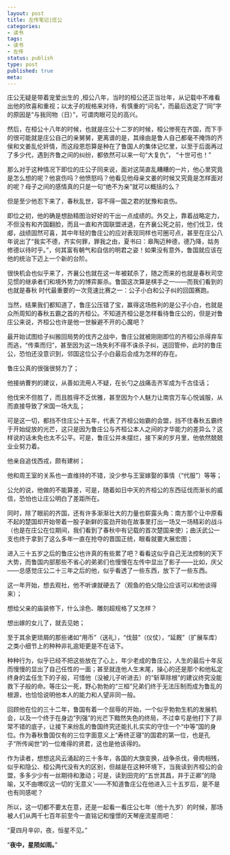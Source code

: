 ```yaml
---
layout: post
title: 左传笔记|庄公
categories:
- 读书
tags:
- 读书
- 左传
status: publish
type: post
published: true
meta:
---
```


庄公无疑是带着宠爱出生的 ,桓公八年，当时的桓公还正当壮年，从记载中不难看出他的欣喜和重视；以太子的规格来对待，有慎重的“问名”，而最后选定了“同”字的原因是“与我同物（日）”，可谓肉眼可见的高兴。

然后，在桓公十八年的时候，也就是庄公十二岁的时候，桓公惨死在齐国，而下手的很可能就是庄公自己的亲舅舅，更离谱的是，其缘由是鲁人自己都毫不掩饰的齐侯和文姜乱伦奸情，而这段恩怨算是种在了鲁国人的集体记忆里，以至于后面再过了多少代，遇到齐鲁之间的纠纷，都依然可以来一句“大复仇“， “十世可也！”

那么对于这种情况下即位的庄公子同来说，面对这简直乱糟糟的一片，他心里究竟是怎么想的呢？他哀伤吗？他愤怒吗？他看见他母亲文姜的时候又究竟是怎样面对的呢？母子之间的感情真的只是一句“绝不为亲”就可以概括的么？

但是至少他忍下来了，春秋乱世，容不得一国之君的犹豫和哀伤。

即位之初，他的确是想励精图治好好的干出一点成绩的。外交上，靠着战略定力，不但没有和齐国翻脸，而且一直和齐国联盟进退，在齐襄公死之前，他们伐卫，伐郕，战绩固然可喜，其中年轻的鲁庄公的应对表现同样也可圈可点，甚至在庄公八年说出了“我实不德，齐实何罪，罪我之由，夏书曰：皋陶迈种德，德乃降，姑务修德以待时乎。”，何其富有朝气和自信的明君之姿！如果没有意外，鲁国就应该在他的统治下迈上一个新的台阶。

很快机会也似乎来了，齐襄公也就在这一年被弑杀了，随之而来的也就是春秋司空见惯的继承者们和境外势力的博弈厮杀。鲁国这次算是棋手之一——而我们看到的也就是春秋 时代最重要的一次竞速比赛之一：公子小白和公子纠的回国赛跑。

当然，结果我们都知道了，鲁庄公压错了宝，赢得这场胜利的是公子小白，也就是众所周知的春秋五霸之首的齐桓公。不知道齐桓公是怎样看待鲁庄公的，但是对鲁庄公来说，齐桓公也许是他一世躲避不开的心魔吧？

最开始试图给子纠搬回局势的伐齐之战中，鲁庄公就被刚刚即位的齐桓公杀得弃车而逃，“传乘而归”，甚至因为这一场失利不得不诛杀子纠，送回管仲，此时的鲁庄公，恐怕还没意识到，邻国这位公子小白最后会成为怎样的存在。

鲁庄公真的很强很努力了；

他接纳曹刿的建议，从善如流用人不疑，在长勺之战痛击齐军成为千古佳话；

他伐宋不但胜了，而且胜得不乏优雅，甚至因为个人魅力让南宫万车心悦诚服，从而直接导致了宋国一场大乱；

可是这一切，都挡不住庄公十五年，代表了齐桓公始霸的会盟，挡不住春秋五霸终于开始绽放的光芒，这只是因为鲁庄公与齐桓公本人之间的才华能力的差异么？这样说的话未免也太不公平。可是，鲁庄公并未摆烂，接下来的岁月里，他依然兢兢业业努力着。

他亲自追伐西戎，颇有建树；

他和周王室的关系也一直维持的不错，没少参与王室嫁娶的事情（“代服”）等等；

公允的说，他做的不能算差，可是，随着如日中天的齐桓公的东西征伐而渐长的威信，恐怕也让庄公明白了差距所在。

同时，除了眼前的齐国，还有许多渐渐壮大的力量也崭露头角：南方那个让中原看不起的楚国却开始带着一股子新鲜的蛮劲开始在故事里打出一场又一场精彩的战斗（也是在庄公在位期间，我们看到了春秋中有记载的首次楚国来使）；曲沃武公一支也终于拿到了这么多年一直在抢夺的晋国正统，眼看就要大展宏图；

进入三十五岁之后的鲁庄公也许真的有些累了吧？看看这似乎自己无法控制的天下大势，而鲁国内部那些不省心的弟弟们也慢慢在左传中显出了影子——比如，庆父——总感觉庄公二十三年之后的他，似乎看透了一些东西，放下了一些东西。

这一年开始，想去观社，他不听谏就硬去了（观鱼的伯父隐公应该可以和他谈得来）；

想给父亲的庙装修下，什么涂色、雕刻超规格了又怎样？

想出嫁的女儿了，就去见她；

至于其余更琐屑的那些诸如“用币”（送礼），“伐鼓”（仪仗），“延厩”（扩展车库）之类小细节上的种种非礼逾矩更是不在话下。

种种行为，似乎已经不把这些放在了心上，年少老成的鲁庄公，人生的最后十年反而慢慢的显出了自己任性的一面；甚至就连他人生末尾，操心的还是那个和他私定终身的孟任生下的子般，可惜他（没被儿子听进去）的“斩草除根”的建议终究没能救下子般的命。等庄公一死，野心勃勃的“三桓”兄弟们终于无法压制而成为鲁乱的根源，也恰恰说明他本人的能力和人望非同一般。

回顾他在位的三十二年，鲁国有着一个屈辱的开始，一个似乎勃勃生机的发展机会，以及一个终于在身边“列强”的光芒下黯然失色的终局，不过幸亏是他打下了非常不错的底子，让接下来纷乱的鲁国终究还能扎扎实实的守住一个“中等”国的身位。作为春秋鲁国仅有的三位字面意义上“寿终正寝”的国君的第一位，也是孔子“所传闻世”的一位难得的贤君，这也是他该得的。

作为读者，想想这风云涌起的三十多年，各国的大旗变换，战争杀伐，骨肉相残，似乎和隐公、桓公两代没有大的区别，但越是在这种环境下，当我读到齐桓公的会盟，多多少少有一丝期待和激动；可是，读到田完的“五世其昌，并于正卿”的隐喻，又不由喟叹这一切的‘无意义’——不知道鲁庄公在他进入三十五岁后，是不是也有同感呢？

所以，这一切都不要太在意，还是一起看一看庄公七年（他十九岁）的时候，那场被人们从两千七百年前至今一直铭记和憧憬的天琴座流星雨吧：

“夏四月辛卯，夜，恒星不见。”

“**夜中，星陨如雨。**”